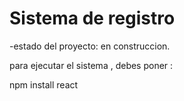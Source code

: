 <h1>Sistema de registro </h1>

-estado del proyecto: en construccion.

para ejecutar el sistema , debes poner :

npm install react
